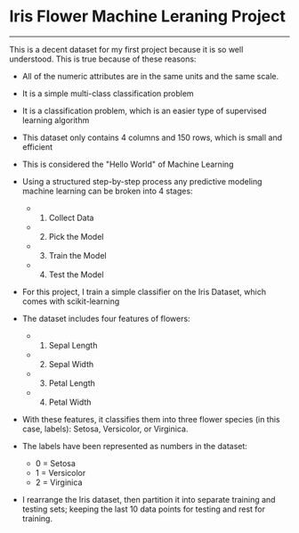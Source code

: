 # Iris Flower Machine Leraning Project

* * *

This is a decent dataset for my first project because it is so well understood.
This is true because of these reasons:
* All of the numeric attributes are in the same units and the same scale.
* It is a simple multi-class classification problem
* It is a classification problem, which is an easier type of supervised learning algorithm
* This dataset only contains 4 columns and 150 rows, which is small and efficient

* This is considered the "Hello World" of Machine Learning
* Using a structured step-by-step process any predictive modeling machine learning can be broken into 4 stages:
	* 1. Collect Data
	* 2. Pick the Model
	* 3. Train the Model
	* 4. Test the Model
	
* For this project, I train a simple classifier on the Iris Dataset, which comes with scikit-learning
* The dataset includes four features of flowers:
	* 1. Sepal Length
	* 2. Sepal Width
	* 3. Petal Length
	* 4. Petal Width
	
* With these features, it classifies them into three flower species (in this case, labels): Setosa, Versicolor, or Virginica.
* The labels have been represented as numbers in the dataset:
	* 0 = Setosa
	* 1 = Versicolor
	* 2 = Virginica
* I rearrange the Iris dataset, then partition it into separate training and testing sets; keeping the last 10 data points for testing and rest for training.
